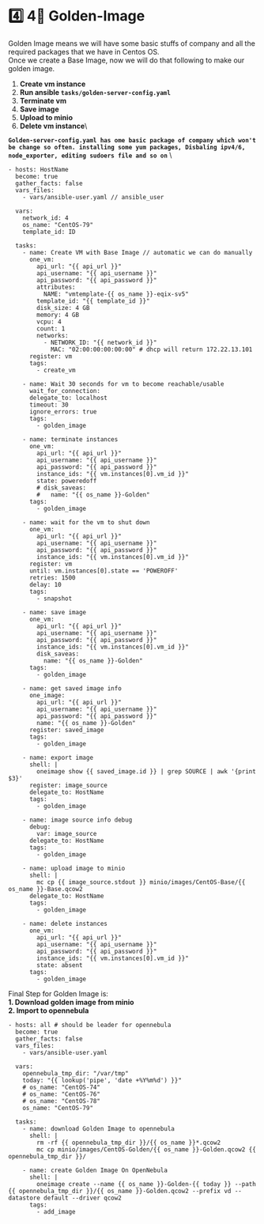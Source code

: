 # 4️⃣ 4⃣ Golden-Image

Golden Image means we will have some basic stuffs of company and all the required packages that we have in Centos OS. \
Once we create a Base Image, now we will do that following to make our golden image.

1. **Create vm instance**
2. **Run ansible `tasks/golden-server-config.yaml`**
3. **Terminate vm**
4. **Save image**
5. **Upload to minio**
6. **Delete vm instance**\


**`Golden-server-config.yaml has ome basic package of company which won't be change so often. installing some yum packages, Disbaling ipv4/6, node_exporter, editing sudoers file and so on`** \


```
- hosts: HostName
  become: true
  gather_facts: false
  vars_files:
    - vars/ansible-user.yaml // ansible_user

  vars:
    network_id: 4
    os_name: "CentOS-79"
    template_id: ID

  tasks:
    - name: Create VM with Base Image // automatic we can do manually 
      one_vm:
        api_url: "{{ api_url }}"
        api_username: "{{ api_username }}"
        api_password: "{{ api_password }}"
        attributes:
          NAME: "vmtemplate-{{ os_name }}-eqix-sv5"
        template_id: "{{ template_id }}"
        disk_size: 4 GB
        memory: 4 GB
        vcpu: 4
        count: 1
        networks:
          - NETWORK_ID: "{{ network_id }}"
            MAC: "02:00:00:00:00:00" # dhcp will return 172.22.13.101
      register: vm
      tags:
        - create_vm

    - name: Wait 30 seconds for vm to become reachable/usable
      wait_for_connection:
      delegate_to: localhost
      timeout: 30
      ignore_errors: true
      tags:
        - golden_image

    - name: terminate instances
      one_vm:
        api_url: "{{ api_url }}"
        api_username: "{{ api_username }}"
        api_password: "{{ api_password }}"
        instance_ids: "{{ vm.instances[0].vm_id }}"
        state: poweredoff
        # disk_saveas:
        #   name: "{{ os_name }}-Golden"
      tags:
        - golden_image

    - name: wait for the vm to shut down
      one_vm:
        api_url: "{{ api_url }}"
        api_username: "{{ api_username }}"
        api_password: "{{ api_password }}"
        instance_ids: "{{ vm.instances[0].vm_id }}"
      register: vm
      until: vm.instances[0].state == 'POWEROFF'
      retries: 1500
      delay: 10
      tags:
        - snapshot

    - name: save image
      one_vm:
        api_url: "{{ api_url }}"
        api_username: "{{ api_username }}"
        api_password: "{{ api_password }}"
        instance_ids: "{{ vm.instances[0].vm_id }}"
        disk_saveas:
          name: "{{ os_name }}-Golden"
      tags:
        - golden_image

    - name: get saved image info
      one_image:
        api_url: "{{ api_url }}"
        api_username: "{{ api_username }}"
        api_password: "{{ api_password }}"
        name: "{{ os_name }}-Golden"
      register: saved_image
      tags:
        - golden_image

    - name: export image
      shell: |
        oneimage show {{ saved_image.id }} | grep SOURCE | awk '{print $3}'
      register: image_source
      delegate_to: HostName
      tags:
        - golden_image

    - name: image source info debug
      debug:
        var: image_source
      delegate_to: HostName
      tags:
        - golden_image

    - name: upload image to minio
      shell: |
        mc cp {{ image_source.stdout }} minio/images/CentOS-Base/{{ os_name }}-Base.qcow2
      delegate_to: HostName
      tags:
        - golden_image

    - name: delete instances
      one_vm:
        api_url: "{{ api_url }}"
        api_username: "{{ api_username }}"
        api_password: "{{ api_password }}"
        instance_ids: "{{ vm.instances[0].vm_id }}"
        state: absent
      tags:
        - golden_image
```

Final Step for Golden Image is:\
&#x20;       **1.   Download golden image from minio**\
&#x20;         **2.  Import to opennebula**

```
- hosts: all # should be leader for opennebula
  become: true
  gather_facts: false
  vars_files:
    - vars/ansible-user.yaml

  vars:
    opennebula_tmp_dir: "/var/tmp"
    today: "{{ lookup('pipe', 'date +%Y%m%d') }}"
    # os_name: "CentOS-74"
    # os_name: "CentOS-76"
    # os_name: "CentOS-78"
    os_name: "CentOS-79"

  tasks:
    - name: download Golden Image to opennebula
      shell: |
        rm -rf {{ opennebula_tmp_dir }}/{{ os_name }}*.qcow2
        mc cp minio/images/CentOS-Golden/{{ os_name }}-Golden.qcow2 {{ opennebula_tmp_dir }}/

    - name: create Golden Image On OpenNebula
      shell: |
        oneimage create --name {{ os_name }}-Golden-{{ today }} --path {{ opennebula_tmp_dir }}/{{ os_name }}-Golden.qcow2 --prefix vd --datastore default --driver qcow2
      tags:
        - add_image 
```


